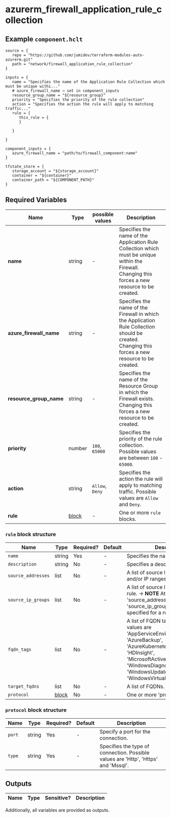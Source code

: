 # azurerm_firewall_application_rule_collection



## Example `component.hclt`

```hcl
source = {
   repo = "https://github.com/jumidev/terraform-modules-auto-azurerm.git"   
   path = "network/firewall_application_rule_collection"   
}

inputs = {
   name = "Specifies the name of the Application Rule Collection which must be unique withi..."   
   # azure_firewall_name → set in component_inputs
   resource_group_name = "${resource_group}"   
   priority = "Specifies the priority of the rule collection"   
   action = "Specifies the action the rule will apply to matching traffic..."   
   rule = {
      this_rule = {
      }
      
   }
   
}

component_inputs = {
   azure_firewall_name = "path/to/firewall_component:name"   
}

tfstate_store = {
   storage_account = "${storage_account}"   
   container = "${container}"   
   container_path = "${COMPONENT_PATH}"   
}

```

## Required Variables

| Name | Type |  possible values |  Description |
| ---- | --------- |  ----------- | ----------- |
| **name** | string |  -  |  Specifies the name of the Application Rule Collection which must be unique within the Firewall. Changing this forces a new resource to be created. | 
| **azure_firewall_name** | string |  -  |  Specifies the name of the Firewall in which the Application Rule Collection should be created. Changing this forces a new resource to be created. | 
| **resource_group_name** | string |  -  |  Specifies the name of the Resource Group in which the Firewall exists. Changing this forces a new resource to be created. | 
| **priority** | number |  `100`, `65000`  |  Specifies the priority of the rule collection. Possible values are between `100` - `65000`. | 
| **action** | string |  `Allow`, `Deny`  |  Specifies the action the rule will apply to matching traffic. Possible values are `Allow` and `Deny`. | 
| **rule** | [block](#rule-block-structure) |  -  |  One or more `rule` blocks. | 

### `rule` block structure

| Name | Type | Required? | Default | Description |
| ---- | ---- | --------- | ------- | ----------- |
| `name` | string | Yes | - | Specifies the name of the rule. |
| `description` | string | No | - | Specifies a description for the rule. |
| `source_addresses` | list | No | - | A list of source IP addresses and/or IP ranges. |
| `source_ip_groups` | list | No | - | A list of source IP Group IDs for the rule. -> **NOTE** At least one of 'source_addresses' and 'source_ip_groups' must be specified for a rule. |
| `fqdn_tags` | list | No | - | A list of FQDN tags. Possible values are 'AppServiceEnvironment', 'AzureBackup', 'AzureKubernetesService', 'HDInsight', 'MicrosoftActiveProtectionService', 'WindowsDiagnostics', 'WindowsUpdate' and 'WindowsVirtualDesktop'. |
| `target_fqdns` | list | No | - | A list of FQDNs. |
| `protocol` | [block](#protocol-block-structure) | No | - | One or more 'protocol' blocks. |

### `protocol` block structure

| Name | Type | Required? | Default | Description |
| ---- | ---- | --------- | ------- | ----------- |
| `port` | string | Yes | - | Specify a port for the connection. |
| `type` | string | Yes | - | Specifies the type of connection. Possible values are 'Http', 'Https' and 'Mssql'. |



## Outputs

| Name | Type | Sensitive? | Description |
| ---- | ---- | --------- | --------- |

Additionally, all variables are provided as outputs.
